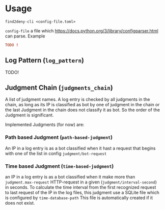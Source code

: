 # Usage


`find2deny-cli <config-file.toml>`

`config-file` a file which https://docs.python.org/3/library/configparser.html
can parse. Example

```toml
TODO !
``` 


## Log Pattern (`log_pattern`)

TODO!

## Judgment Chain (`judgments_chain`)

A list of judgment names. A log entry is checked by all judgments in the chain, as long as its IP is classified as 
bot by one of judgment in the chain or the last Judgment in the chain does not classify it as bot. So the order
of the Judgment is significant.

Implemented Judgments (for now) are:

### Path based Judgment (`path-based-judgment`)

An IP in a log entry is as a bot classified when it hast a request that begins
with one of the list in config `judgment/bot-request`

### Time based Judgment (`time-based-judgment`)


an IP in a log entry is as a bot classified when it make more than `judgment.max-request` HTTP-request
in a given (`judgment/interval-second`) in seconds. To calculate the time interval from the first recognized request
to last request of the IP in the log files, this judgment use a SQLite file which is configured by `time-database-path`
This file is automatically created if it does not exist.